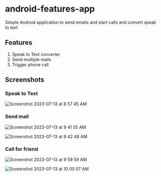 # android-features-app
Simple Android application to send emails and start calls and convert speak to text

## Features
1. Speak to Text converter
2. Send multiple mails
3. Trigger phone call


## Screenshots

### Speak to Text

![Screenshot 2023-07-13 at 8 57 45 AM](https://github.com/janaka120/android-features-app/assets/10891893/92c165bd-6383-472c-be77-0bd635628fa8)

### Send mail

![Screenshot 2023-07-13 at 9 41 55 AM](https://github.com/janaka120/android-features-app/assets/10891893/a9d79187-c9a5-4489-a315-6c601a7d7f55)

![Screenshot 2023-07-13 at 9 42 48 AM](https://github.com/janaka120/android-features-app/assets/10891893/6e57b5a8-7b0c-4cf9-8931-b7a790dd7a17)

### Call for friend

![Screenshot 2023-07-13 at 9 59 59 AM](https://github.com/janaka120/android-features-app/assets/10891893/562e940d-2d72-4fee-8635-1a2098c477b5)

![Screenshot 2023-07-13 at 10 00 07 AM](https://github.com/janaka120/android-features-app/assets/10891893/6e48891a-c029-4d92-827a-24297511dbb4)

